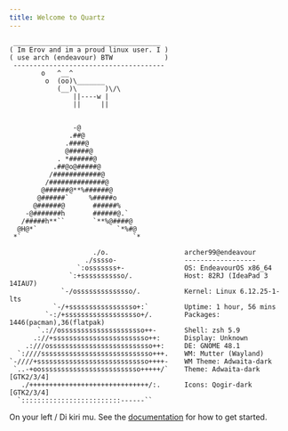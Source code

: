 ```yaml
---
title: Welcome to Quartz
---
```

```
 _____________________________________
( Im Erov and im a proud linux user. I )
( use arch (endeavour) BTW             )
 --------------------------------------
        o   ^__^
         o  (oo)\_______
            (__)\       )\/\
                ||----w |
                ||     ||


```


					-@                
                   .##@               
                  .####@              
                  @#####@             
                . *######@            
               .##@o@#####@           
              /############@          
             /##############@         
            @######@**%######@        
           @######`     %#####o       
          @######@       ######%      
        -@#######h       ######@.`    
       /#####h**``       `**%@####@   
      @H@*`                    `*%#@  
     *`                            `*
 

```
                     ./o.                   archer99@endeavour
                   ./sssso-                 ------------------
                 `:osssssss+-               OS: EndeavourOS x86_64
               `:+sssssssssso/.             Host: 82RJ (IdeaPad 3 14IAU7)
             `-/ossssssssssssso/.           Kernel: Linux 6.12.25-1-lts
           `-/+sssssssssssssssso+:`         Uptime: 1 hour, 56 mins
         `-:/+sssssssssssssssssso+/.        Packages: 1446(pacman),36(flatpak)
       `.://osssssssssssssssssssso++-       Shell: zsh 5.9
      .://+ssssssssssssssssssssssso++:      Display: Unknown
    .:///ossssssssssssssssssssssssso++:     DE: GNOME 48.1
  `:////ssssssssssssssssssssssssssso+++.    WM: Mutter (Wayland)
`-////+ssssssssssssssssssssssssssso++++-    WM Theme: Adwaita-dark
 `..-+oosssssssssssssssssssssssso+++++/`    Theme: Adwaita-dark [GTK2/3/4]
   ./++++++++++++++++++++++++++++++/:.      Icons: Qogir-dark [GTK2/3/4]
  `:::::::::::::::::::::::::------`` 

```


On your left / Di kiri mu.
See the [documentation](https://quartz.jzhao.xyz) for how to get started.
